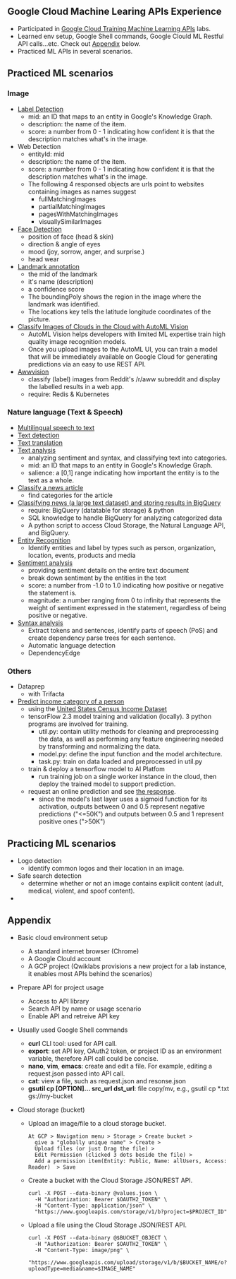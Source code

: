 ## Google Cloud Machine Learing APIs Experience

- Participated in [Google Cloud Training Machine Learning APIs](https://google.qwiklabs.com/) labs.
- Learned env setup, Google Shell commands, Google Clould ML Restful API calls...etc. Check out [Appendix](#appendix) below.
- Practiced ML APIs in several scenarios.

## Practiced ML scenarios
### Image
* [Label Detection](label_detection)
  * mid: an ID that maps to an entity in Google's Knowledge Graph.
  * description: the name of the item.
  * score: a number from 0 - 1 indicating how confident it is that the description matches what's in the image.
* Web Detection
  * entityId: mid
  * description: the name of the item.
  * score: a number from 0 - 1 indicating how confident it is that the description matches what's in the image.
  * The following 4 responsed objects are urls point to websites containing images as names suggest
    * fullMatchingImages
    * partialMatchingImages
    * pagesWithMatchingImages
    * visuallySimilarImages
* [Face Detection](face_detection)
  * position of face (head & skin)
  * direction & angle of eyes
  * mood (joy, sorrow, anger, and surprise.)
  * head wear
* [Landmark annotation](landmark_annotation)
  * the mid of the landmark
  * it's name (description) 
  * a confidence score
  * The boundingPoly shows the region in the image where the landmark was identified.
  * The locations key tells the latitude longitude coordinates of the picture.  
* [Classify Images of Clouds in the Cloud with AutoML Vision](image_classification)
  * AutoML Vision helps developers with limited ML expertise train high quality image recognition models.
  * Once you upload images to the AutoML UI, you can train a model that will be immediately available on Google Cloud for generating predictions via an easy to use REST API.  
* [Awwvision]()
  * classify (label) images from Reddit's /r/aww subreddit and display the labelled results in a web app.
  * require: Redis & Kubernetes
  
### Nature language (Text & Speech)
* [Multilingual speech to text](speech_to_text)
* [Text detection](text_detection)
* [Text translation](text_translation)
* [Text analysis](text_analysis)
  * analyzing sentiment and syntax, and classifying text into categories.
  * mid: an ID that maps to an entity in Google's Knowledge Graph.
  * salience: a [0,1] range indicating how important the entity is to the text as a whole.   
* [Classify a news article]()
  * find categories for the article
* [Classifying news (a large text dataset) and storing results in BigQuery]()
  * require: BigQuery (datatable for storage) & python
  * SQL knowledge to handle BigQuery for analyzing categorized data
  * A python script to access Cloud Storage, the Natural Language API, and BigQuery.
* [Entity Recognition]()
  * Identify entities and label by types such as person, organization, location, events, products and media
* [Sentiment analysis]()
  * providing sentiment details on the entire text document
  * break down sentiment by the entities in the text
  * score: a number from -1.0 to 1.0 indicating how positive or negative the statement is.
  * magnitude: a number ranging from 0 to infinity that represents the weight of sentiment expressed in the statement, regardless of being positive or negative.
* [Syntax analysis]()
  * Extract tokens and sentences, identify parts of speech (PoS) and create dependency parse trees for each sentence.
  * Automatic language detection
  * DependencyEdge
  
### Others
 * Dataprep
   * with Trifacta
* [Predict income category of a person]()
  * using the [United States Census Income Dataset](https://archive.ics.uci.edu/ml/datasets/Census+Income)
  * tensorFlow 2.3 model training and validation (locally). 3 python programs are involved for training.
    * util.py: contain utility methods for cleaning and preprocessing the data, as well as performing any feature engineering needed by transforming and normalizing the data.
    * model.py: define the input function and the model architecture.
    * task.py: train on data loaded and preprocessed in util.py
  * train & deploy a tensorflow model to AI Platfom
    * run training job on a single worker instance in the cloud, then deploy the trained model to support prediction.
  * request an online prediction and see [the response](https://i.imgur.com/5EVwTp7.png).
    * since the model's last layer uses a sigmoid function for its activation, outputs between 0 and 0.5 represent negative predictions ("<=50K") and outputs between 0.5 and 1 represent positive ones (">50K")

## Practicing ML scenarios
* Logo detection
  * identify common logos and their location in an image.
* Safe search detection
  * determine whether or not an image contains explicit content (adult, medical, violent, and spoof content).
* []()
  
## Appendix
- Basic cloud environment setup
  * A standard internet browser (Chrome)
  * A Google Clould account
  * A GCP project (Qwiklabs provisions a new project for a lab instance, it enables most APIs behind the scenarios)
  
- Prepare API for project usage
  * Access to API library
  * Search API by name or usage scenario
  * Enable API and retreive API key
  
- Usually used Google Shell commands
  * **curl** CLI tool: used for API call. 
  * **export**: set API key, OAuth2 token, or project ID as an environment variable, therefore API call could be concise.
  * **nano**, **vim**, **emacs**: create and edit a file. For example, editing a request.json passed into API call.
  * **cat**: view a file, such as request.json and resonse.json
  * **gsutil cp [OPTION]... src_url dst_url**: file copy/mv, e.g., gsutil cp \*.txt gs://my-bucket

- Cloud storage (bucket)
  * Upload an image/file to a cloud storage bucket. 
     ```
    At GCP > Navigation menu > Storage > Create bucket > 
       give a "globally unique name" > Create > 
       Upload files (or just Drag the file) > 
       Edit Permission (clicked 3 dots beside the file) > 
       Add a permission item(Entity: Public, Name: allUsers, Access: Reader)  > Save
      ```
  * Create a bucket with the Cloud Storage JSON/REST API.
    ```
    curl -X POST --data-binary @values.json \
      -H "Authorization: Bearer $OAUTH2_TOKEN" \
      -H "Content-Type: application/json" \
      "https://www.googleapis.com/storage/v1/b?project=$PROJECT_ID"
    ```
  * Upload a file using the Cloud Storage JSON/REST API.
    ``` 
    curl -X POST --data-binary @$BUCKET_OBJECT \
      -H "Authorization: Bearer $OAUTH2_TOKEN" \
      -H "Content-Type: image/png" \
      "https://www.googleapis.com/upload/storage/v1/b/$BUCKET_NAME/o?uploadType=media&name=$IMAGE_NAME"
    ```    

